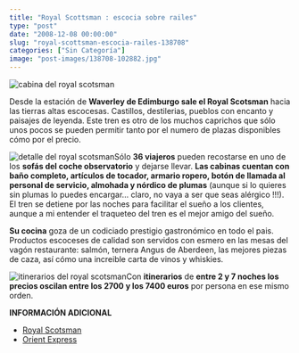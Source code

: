 ```yaml
---
title: "Royal Scottsman : escocia sobre railes"
type: "post"
date: "2008-12-08 00:00:00"
slug: "royal-scottsman-escocia-railes-138708"
categories: ["Sin Categoría"]
image: "post-images/138708-102882.jpg"
---
```


![cabina del royal scotsman](post-images/138708-102882.jpg "cabina del royal scotsman")

Desde la estación de **Waverley de Edimburgo sale el Royal Scotsman** hacia las tierras altas escocesas. Castillos, destilerias, pueblos con encanto y paisajes de leyenda. Este tren es otro de los muchos caprichos que sólo unos pocos se pueden permitir tanto por el numero de plazas disponibles cómo por el precio.

![detalle del royal scotsman](post-images/138708-102880.jpg "detalle del royal scotsman")Sólo **36 viajeros** pueden recostarse en uno de los **sofás del coche observatorio** y dejarse llevar. **Las cabinas cuentan con baño completo, artículos de tocador, armario ropero, botón de llamada al personal de servicio, almohada y nórdico de plumas** (aunque si lo quieres sin plumas lo puedes encargar... claro, no vaya a ser que seas alérgico !!!). El tren se detiene por las noches para facilitar el sueño a los clientes, aunque a mi entender el traqueteo del tren es el mejor amigo del sueño.

**Su cocina** goza de un codiciado prestigio gastronómico en todo el pais. Productos escoceses de calidad son servidos con esmero en las mesas del vagón restaurante: salmón, ternera Angus de Aberdeen, las mejores piezas de caza, así cómo una increible carta de vinos y whiskies.

![itinerarios del royal scotsman](post-images/138708-102881.jpg "itinerarios del royal scotsman")Con **itinerarios** de **entre 2 y 7 noches los precios oscilan entre los 2700 y los 7400 euros** por persona en ese mismo orden.

**INFORMACIÓN ADICIONAL**

- [Royal Scotsman](http://www.royalscotsman.com/web/rs/espanol-train-royal-scotsman.jsp)
- [Orient Express](http://www.orient-express.com/web/luxury/luxury_travel.jsp)